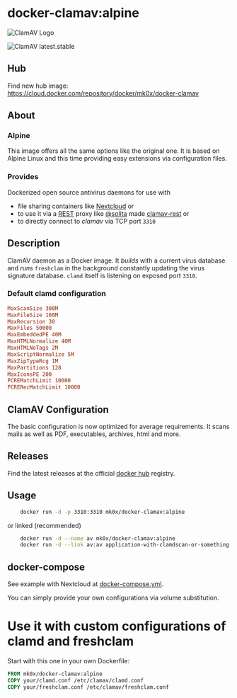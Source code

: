 # docker-clamav:alpine

![ClamAV Logo](http://www.clamav.net/assets/clamav-trademark.png)

![ClamAV latest.stable](https://img.shields.io/badge/ClamAV-latest.stable-brightgreen.svg?style=flat-square)

## Hub
Find new hub image: https://cloud.docker.com/repository/docker/mk0x/docker-clamav

## About 

### Alpine
This image offers all the same options like the original one. It is based on Alpine Linux and this time providing easy extensions via configuration files.

### Provides
Dockerized open source antivirus daemons for use with 
- file sharing containers like [Nextcloud](https://hub.docker.com/_/nextcloud/) or 
- to use it via a [REST](https://en.wikipedia.org/wiki/Representational_state_transfer) proxy like [@solita](https://github.com/solita) made [clamav-rest](https://github.com/solita/clamav-rest) or
- to directly connect to *clamav* via TCP port `3310`

## Description
ClamAV daemon as a Docker image. It *builds* with a current virus database and
*runs* `freshclam` in the background constantly updating the virus signature database. `clamd` itself
is listening on exposed port `3310`.

### Default clamd configuration

```conf
MaxScanSize 300M
MaxFileSize 100M
MaxRecursion 30
MaxFiles 50000
MaxEmbeddedPE 40M
MaxHTMLNormalize 40M
MaxHTMLNoTags 2M
MaxScriptNormalize 5M
MaxZipTypeRcg 1M
MaxPartitions 128
MaxIconsPE 200
PCREMatchLimit 10000
PCRERecMatchLimit 10000
```

## ClamAV Configuration
The basic configuration is now optimized for average requirements. It scans mails as well as PDF, executables, archives, html and more.

## Releases
Find the latest releases at the official [docker hub](https://hub.docker.com/r/mk0x/docker-clamav) registry.

## Usage

```bash
    docker run -d -p 3310:3310 mk0x/docker-clamav:alpine
```

or linked (recommended)
```bash
    docker run -d --name av mk0x/docker-clamav:alpine
    docker run -d --link av:av application-with-clamdscan-or-something:alpine
```
    
## docker-compose

See example with Nextcloud at [docker-compose.yml](https://github.com/mko-x/docker-clamav/blob/alpine/docker-compose.yml).

You can simply provide your own configurations via volume substitution.

# Use it with custom configurations of clamd and freshclam

Start with this one in your own Dockerfile:

```Dockerfile
FROM mk0x/docker-clamav:alpine
COPY your/clamd.conf /etc/clamav/clamd.conf
COPY your/freshclam.conf /etc/clamav/freshclam.conf

```
